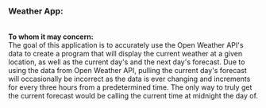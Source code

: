 ### Weather App:
</br>
<strong>To whom it may concern:</strong>
</br>
The goal of this application is to accurately use the Open Weather API's data to create a program that will display the current weather at a given location, as well as the current day's and the next day's forecast. Due to using the data from Open Weather API, pulling the current day's forecast will occasionally be incorrect as the data is ever changing and increments for every three hours from a predetermined time. The only way to truly get the current forecast would be calling the current time at midnight the day of.
